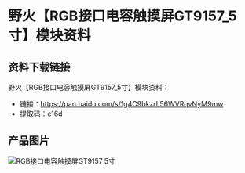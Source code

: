 [](index)

# 野火【RGB接口电容触摸屏GT9157_5寸】模块资料
## 资料下载链接
野火【RGB接口电容触摸屏GT9157_5寸】模块资料：
* 链接：https://pan.baidu.com/s/1g4C9bkzrL56WVRqvNyM9mw 
* 提取码：e16d 

## 产品图片
![RGB接口电容触摸屏GT9157_5寸](https://raw.githubusercontent.com/wiki/Embdefire/products/images/模块产品/屏幕/RGB接口电容触摸屏GT9157_5寸.jpg)